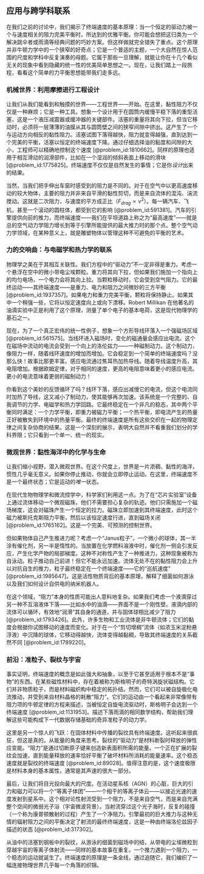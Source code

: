 ## 应用与跨学科联系

在我们之前的讨论中，我们揭示了终端速度的基本原理：当一个恒定的驱动力被一个与速度相关的阻力完美平衡时，所达到的优雅平衡。你可能会想把这归类为一个解决跳伞者或雨滴等经典问题的巧妙方案。但这样做就完全错失了重点。这个原理并非牛顿力学中的一个狭窄的好奇点；它是一个普适的主题，一个大自然在惊人范围的尺度和学科中反复演奏的母题。它属于那些一旦理解，就能让你在十几个看似无关的现象中看到隐藏的统一性的优美简单思想之一。现在，让我们踏上一段旅程，看看这个简单的力平衡思想能带我们走多远。

### 机械世界：利用摩擦进行工程设计

让我们从我们能看到和触摸的世界——工程世界——开始。在这里，黏性阻力不仅仅是一种麻烦；它是一种工具。想象一个设计用于在圆筒内缓慢平稳下落的重型活塞，这是一个液压减震器或缓冲器的关键部件。活塞的重量将其向下拉，但当它移动时，必须将一层薄薄的油膜从其与圆筒壁之间的狭窄间隙中挤出。这产生了一个与运动方向相反的黏性阻力。活塞试图下落得越快，阻力就变得越强，直到达到一个完美的平衡，活塞以恒定的终端速度下降。通过仔细选择油的黏度和间隙的大小，工程师可以精确地控制这个速度 [@problem_id:1810662]。同样的原理也适用于相互滑动的润滑部件，比如在一个湿润的倾斜表面上移动的滑块 [@problem_id:1775825]。终端速度不仅仅是自然发生的事情；它是你*设计*出来的结果。

当然，当我们把手伸出车窗时感受到的阻力是不同的。对于在空气中以更高速度移动的较大物体，主要的阻力并非来自平滑的黏性剪切，而是来自流体的混沌、湍流搅动。这就是二次阻力，与速度的平方成正比（$F_{drag} \propto v^2$）。每一辆汽车、飞机，甚至一个滚动的圆柱体，都受到它的影响 [@problem_id:591381]。汽车的引擎提供向前的推力，而终端速度——我们在平坦道路上称之为“最高速度”——就是总的空气动力学阻力增长到等于引擎所能提供的最大推力时的那个点。整个空气动力学领域，在某种意义上，就是雕塑物体以管理这种不可避免的平衡的艺术。

### 力的交响曲：与电磁学和热力学的联系

物理学之美在于其相互关联性。我们方程中的“驱动力”不一定非得是重力。考虑一个悬浮在空中的微小带电尘埃颗粒。重力将其向下拉，但如果我们施加一个指向上的均匀电场，一个电力会将其向上拉。当颗粒移动时，它会受到空气阻力。它的最终运动——其终端速度——是重力、电力和阻力之间微妙的三方平衡 [@problem_id:1937357]。如果电力和重力完美平衡，颗粒将保持静止。如果其中一个稍强一些，它将以恒定速度向上或向下漂移。Robert Millikan 在他著名的油滴实验中正是利用了这个原理，测量了单个电子的基本电荷，这是现代物理学的基石之一。

现在，为了一个真正宏伟的统一性例子，想象一个方形导线环落入一个强磁场区域 [@problem_id:561575]。当线环进入磁场时，变化的磁通量会感应出电流。这个在磁场中流动的电流会受到一个向上的洛伦兹力——一种磁制动力。这个制动力，像阻力一样，随着线环速度的增加而增加。它会稳定到一个简单的终端速度吗？没那么快！故事比那更丰富。感应电流通过焦耳热加热导线。随着导线温度升高，其电阻增加。根据欧姆定律，对于相同的速度，更高的电阻意味着更小的感应电流。更小的电流意味着更弱的磁制动力！

你看到这个美妙的反馈循环了吗？线环下落，感应出减慢它的电流，但这个电流同时加热了导线，这又减小了制动力，使其能够再次加速。该系统是一个完整的、自我调节的力学、电磁学和热力学回路。它最终稳定在一个非凡的稳态，其中两个平衡同时满足：一个力学平衡，即重力被磁力平衡；一个热平衡，即电流产生的热量正好被散失到环境中的热量平衡。最终的终端速度是所有这些交织在一起的物理定律之间复杂协商的结果。这是一个深刻的展示，表明大自然并不看重我们划分的学科界限；它只看到一个单一、统一的现实。

### 微观世界：黏性海洋中的化学与生命

让我们缩小视野，潜入微观世界。在这个尺度上，世界是一片浓稠、黏性的海洋，惯性几乎毫无意义。如果你停止推动，你就会立即停止运动。在这里，终端速度不是一个最终状态；它是运动的*唯一*状态。

在现代生物物理学和微流控学中，科学家们利用这一点。为了在“芯片实验室”设备上通过流体移动一个微观磁珠，他们不需要担心复杂的轨迹。他们只需施加一个磁场梯度，这会对磁珠产生一个恒定的拉力。磁珠立即加速到其终端速度，此时这个磁力被斯托克斯阻力平衡，然后以该恒定速度行进，直到磁场关闭 [@problem_id:1765162]。这是一个完美、可预测的控制世界。

但如果物体自己产生推进力呢？考虑一个“Janus粒子”，一个微小的球体，其一半涂有催化剂，另一半是惰性的。当放置在化学燃料溶液中时，催化剂一侧会引发反应，产生化学产物的局部梯度。这种不对称性产生了一种推进力，这种现象被称为自泳动。粒子推动自己前进！但它不能永远加速。流体无处不在的黏性阻力会上升以对抗自生的推力，粒子最终稳定在一个终端速度——它的“巡航速度” [@problem_id:1985647]。这是活性物质背后的基本原理，解释了细菌如何游泳以及我们如何设计自供电的纳米机器人。

在这个领域，“阻力”本身的性质可能出人意料地复杂。如果我们考虑一个液滴穿过另一种不互溶液体下落——比如水中的油滴——界面不是一个刚性壁。液滴内部的流体可以循环，有效地“润滑”其自身的通道，并与固体球相比减少了阻力 [@problem_id:1793426]。此外，许多生物和工业流体是非牛顿流体；它们的黏度会根据你试图移动的速度而变化。对于在一个“剪切增稠”流体（如浓玉米淀粉悬浮液）中沉降的球体，它移动得越快，流体变得越黏稠，导致其终端速度的关系截然不同 [@problem_id:1789220]。

### 前沿：准粒子、裂纹与宇宙

事实证明，终端速度的概念是如此强大和抽象，以至于它甚至适用于根本不是“事物”的东西。在某些磁性材料中，存在着被称为斯格明子的奇特涡旋状磁结构。它们并非物质粒子，而是材料磁织构中稳定的拓扑结。然而，它们可以被自旋极化电流推动，并受到来自材料晶格的耗散“阻力”。它们的运动由一个看起来非常像带有阻力项的牛顿定律的方程来描述，当被恒定自旋电流驱动时，斯格明子会达到一个终端速度 [@problem_id:1131953]。描述下落雨滴的相同数学结构，帮助我们理解这些可能构成下一代数据存储基础的奇异准粒子的动力学。

这里是另一个惊人的飞跃：在固体材料中传播的裂纹具有终端速度。这听起来很疯狂，但这是真的。从能量的角度来思考。裂纹的“驱动力”是材料断裂时释放的弹性应变能。“阻力”是通过切断原子键来创造新表面积所需的能量。一个正在扩展的裂纹会加速，直到能量释放的速率恰好平衡了破坏材料所消耗的能量速率。这个稳态速度就是裂纹的终端速度 [@problem_id:89028]。值得注意的是，这个速度极限是材料本身的基本属性，通常是其声速的很大一部分。

最后，让我们将目光投向最大的尺度。在活动星系核（AGN）的心脏，巨大的引力和磁力可以将一个“等离子体团”——一个相干的等离子体云——以接近光速的速度发射到星系中。这个相对论性射流受到一个阻力，不是来自空气，而是来自充满整个空间的微弱光子浴（宇宙微波背景）。当射流穿过这个光子海时，反复的碰撞（一个称为康普顿散射的过程）产生了一个净阻力。引擎最初的巨大推力与这种无情的辐射阻力之间的平衡决定了射流的最终终端速度，这是一种由终端洛伦兹因子描述的状态 [@problem_id:317302]。

从油中的活塞到钢板中的裂纹，从游泳的细菌到磁场中的结，从带电的尘埃微粒到穿越宇宙的等离子体射流——同样的基本故事在重复。一个推力遇到一个阻力，一个稳态的运动就诞生了。终端速度的原理是一条金线，通过追随它，我们编织了一幅连接物理世界几乎每一个角落的织锦。